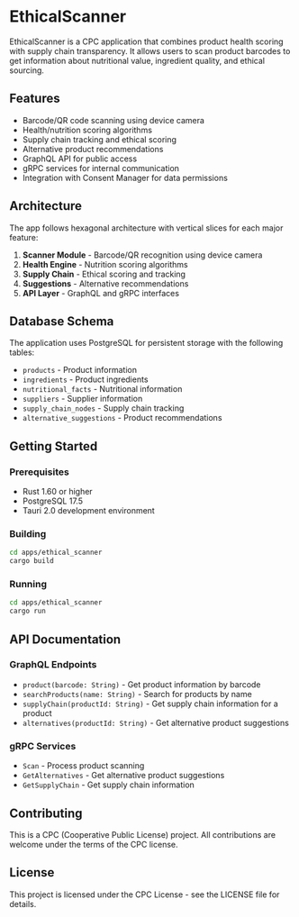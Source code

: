 # EthicalScanner

EthicalScanner is a CPC application that combines product health scoring with supply chain transparency. It allows users to scan product barcodes to get information about nutritional value, ingredient quality, and ethical sourcing.

## Features

- Barcode/QR code scanning using device camera
- Health/nutrition scoring algorithms
- Supply chain tracking and ethical scoring
- Alternative product recommendations
- GraphQL API for public access
- gRPC services for internal communication
- Integration with Consent Manager for data permissions

## Architecture

The app follows hexagonal architecture with vertical slices for each major feature:

1. **Scanner Module** - Barcode/QR recognition using device camera
2. **Health Engine** - Nutrition scoring algorithms
3. **Supply Chain** - Ethical scoring and tracking
4. **Suggestions** - Alternative recommendations
5. **API Layer** - GraphQL and gRPC interfaces

## Database Schema

The application uses PostgreSQL for persistent storage with the following tables:

- `products` - Product information
- `ingredients` - Product ingredients
- `nutritional_facts` - Nutritional information
- `suppliers` - Supplier information
- `supply_chain_nodes` - Supply chain tracking
- `alternative_suggestions` - Product recommendations

## Getting Started

### Prerequisites

- Rust 1.60 or higher
- PostgreSQL 17.5
- Tauri 2.0 development environment

### Building

```bash
cd apps/ethical_scanner
cargo build
```

### Running

```bash
cd apps/ethical_scanner
cargo run
```

## API Documentation

### GraphQL Endpoints

- `product(barcode: String)` - Get product information by barcode
- `searchProducts(name: String)` - Search for products by name
- `supplyChain(productId: String)` - Get supply chain information for a product
- `alternatives(productId: String)` - Get alternative product suggestions

### gRPC Services

- `Scan` - Process product scanning
- `GetAlternatives` - Get alternative product suggestions
- `GetSupplyChain` - Get supply chain information

## Contributing

This is a CPC (Cooperative Public License) project. All contributions are welcome under the terms of the CPC license.

## License

This project is licensed under the CPC License - see the LICENSE file for details.